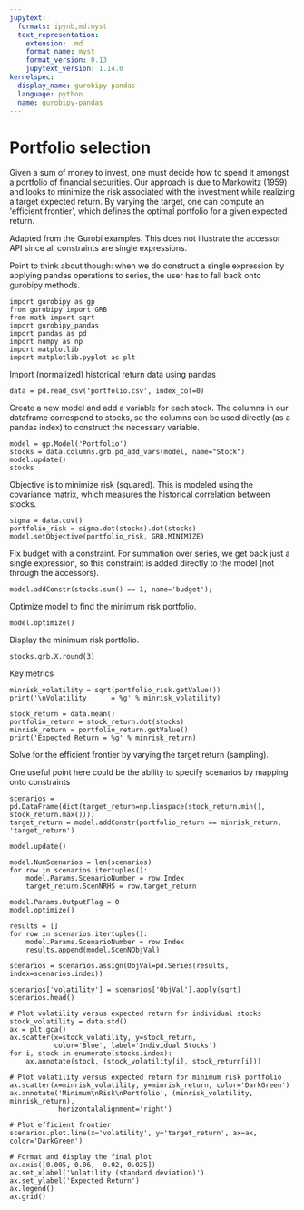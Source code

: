 ```yaml
---
jupytext:
  formats: ipynb,md:myst
  text_representation:
    extension: .md
    format_name: myst
    format_version: 0.13
    jupytext_version: 1.14.0
kernelspec:
  display_name: gurobipy-pandas
  language: python
  name: gurobipy-pandas
---
```


# Portfolio selection

Given a sum of money to invest, one must decide how to spend it amongst a portfolio of financial securities.  Our approach is due to Markowitz (1959) and looks to minimize the risk associated with the investment while realizing a target expected return.  By varying the target, one can compute an 'efficient frontier', which defines the optimal portfolio for a given expected return.

Adapted from the Gurobi examples. This does not illustrate the accessor API since all constraints are single expressions.

Point to think about though: when we do construct a single expression by applying pandas operations to series, the user has to fall back onto gurobipy methods.

```{code-cell} ipython3
import gurobipy as gp
from gurobipy import GRB
from math import sqrt
import gurobipy_pandas
import pandas as pd
import numpy as np
import matplotlib
import matplotlib.pyplot as plt
```

Import (normalized) historical return data using pandas

```{code-cell} ipython3
data = pd.read_csv('portfolio.csv', index_col=0)
```

Create a new model and add a variable for each stock. The columns in our dataframe correspond to stocks, so the columns can be used directly (as a pandas index) to construct the necessary variable.

```{code-cell} ipython3
model = gp.Model('Portfolio')
stocks = data.columns.grb.pd_add_vars(model, name="Stock")
model.update()
stocks
```

Objective is to minimize risk (squared).  This is modeled using the covariance matrix, which measures the historical correlation between stocks.

```{code-cell} ipython3
sigma = data.cov()
portfolio_risk = sigma.dot(stocks).dot(stocks)
model.setObjective(portfolio_risk, GRB.MINIMIZE)
```

Fix budget with a constraint. For summation over series, we get back just a single expression, so this constraint is added directly to the model (not through the accessors).

```{code-cell} ipython3
model.addConstr(stocks.sum() == 1, name='budget');
```

Optimize model to find the minimum risk portfolio.

```{code-cell} ipython3
model.optimize()
```

Display the minimum risk portfolio.

```{code-cell} ipython3
stocks.grb.X.round(3)
```

Key metrics

```{code-cell} ipython3
minrisk_volatility = sqrt(portfolio_risk.getValue())
print('\nVolatility      = %g' % minrisk_volatility)

stock_return = data.mean()
portfolio_return = stock_return.dot(stocks)
minrisk_return = portfolio_return.getValue()
print('Expected Return = %g' % minrisk_return)
```

Solve for the efficient frontier by varying the target return (sampling).

One useful point here could be the ability to specify scenarios by mapping onto constraints

```{code-cell} ipython3
scenarios = pd.DataFrame(dict(target_return=np.linspace(stock_return.min(), stock_return.max())))
target_return = model.addConstr(portfolio_return == minrisk_return, 'target_return')

model.update()

model.NumScenarios = len(scenarios)
for row in scenarios.itertuples():
    model.Params.ScenarioNumber = row.Index
    target_return.ScenNRHS = row.target_return

model.Params.OutputFlag = 0
model.optimize()

results = []
for row in scenarios.itertuples():
    model.Params.ScenarioNumber = row.Index
    results.append(model.ScenNObjVal)

scenarios = scenarios.assign(ObjVal=pd.Series(results, index=scenarios.index))

scenarios['volatility'] = scenarios['ObjVal'].apply(sqrt)
scenarios.head()
```

```{code-cell} ipython3
# Plot volatility versus expected return for individual stocks
stock_volatility = data.std()
ax = plt.gca()
ax.scatter(x=stock_volatility, y=stock_return,
           color='Blue', label='Individual Stocks')
for i, stock in enumerate(stocks.index):
    ax.annotate(stock, (stock_volatility[i], stock_return[i]))

# Plot volatility versus expected return for minimum risk portfolio
ax.scatter(x=minrisk_volatility, y=minrisk_return, color='DarkGreen')
ax.annotate('Minimum\nRisk\nPortfolio', (minrisk_volatility, minrisk_return),
            horizontalalignment='right')

# Plot efficient frontier
scenarios.plot.line(x='volatility', y='target_return', ax=ax, color='DarkGreen')

# Format and display the final plot
ax.axis([0.005, 0.06, -0.02, 0.025])
ax.set_xlabel('Volatility (standard deviation)')
ax.set_ylabel('Expected Return')
ax.legend()
ax.grid()
```
